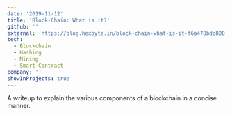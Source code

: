 ```yaml
---
date: '2019-11-12'
title: 'Block-Chain: What is it?'
github: ''
external: 'https://blog.hexbyte.in/block-chain-what-is-it-f6a478bdc808'
tech:
  - Blockchain
  - Hashing
  - Mining
  - Smart Contract
company: ''
showInProjects: true
---
```


A writeup to explain the various components of a blockchain in a concise manner.
